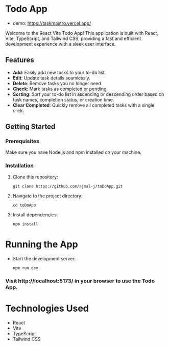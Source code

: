 # Todo App
- demo:
   https://taskmastro.vercel.app/


Welcome to the React Vite Todo App! This application is built with React, Vite, TypeScript, and Tailwind CSS, providing a fast and efficient development experience with a sleek user interface.

## Features

- **Add**: Easily add new tasks to your to-do list.
- **Edit**: Update task details seamlessly.
- **Delete**: Remove tasks you no longer need.
- **Check**: Mark tasks as completed or pending.
- **Sorting**: Sort your to-do list in ascending or descending order based on task names, completion status, or creation time.
- **Clear Completed**: Quickly remove all completed tasks with a single click.

## Getting Started

### Prerequisites

Make sure you have Node.js and npm installed on your machine.

### Installation

1. Clone this repository:

   ```
   git clone https://github.com/ajmal-j/toDoApp.git
   ```

2. Navigate to the project directory:
   ```
   cd toDoApp
   ```
3. Install dependencies:
   ```
   npm install
   ```

# Running the App

- Start the development server:
  ```
  npm run dev
  ```

### Visit http://localhost:5173/ in your browser to use the Todo App.

# Technologies Used

- React
- Vite
- TypeScript
- Tailwind CSS
